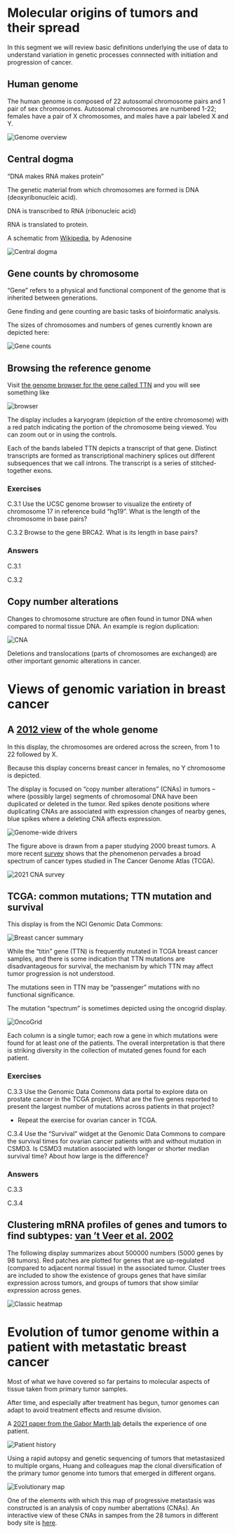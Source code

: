 # Molecular origins of tumors and their spread

In this segment we will review basic definitions underlying the use of
data to understand variation in genetic processes connnected with
initiation and progression of cancer.

## Human genome

The human genome is composed of 22 autosomal chromosome pairs and 1 pair
of sex chromosomes. Autosomal chromosomes are numbered 1-22; females
have a pair of X chromosomes, and males have a pair labeled X and Y.

![Genome overview](images/chromosomes.jpg)

## Central dogma

“DNA makes RNA makes protein”

The genetic material from which chromosomes are formed is DNA
(deoxyribonucleic acid).

DNA is transcribed to RNA (ribonucleic acid)

RNA is translated to protein.

A schematic from
[Wikipedia](https://en.wikipedia.org/wiki/Central_dogma_of_molecular_biology#/media/File:Cdmb.svg),
by Adenosine

![Central dogma](images/centralDogma.jpg)

## Gene counts by chromosome

“Gene” refers to a physical and functional component of the genome that
is inherited between generations.

Gene finding and gene counting are basic tasks of bioinformatic
analysis.

The sizes of chromosomes and numbers of genes currently known are
depicted here:

![Gene counts](images/genecounts.jpg)

## Browsing the reference genome

Visit [the genome browser for the gene called
TTN](https://genome.ucsc.edu/cgi-bin/hgTracks?db=hg19&lastVirtModeType=default&lastVirtModeExtraState=&virtModeType=default&virtMode=0&nonVirtPosition=&position=chr2%3A179250000%2D179812868&hgsid=1377911977_sxQEMUOHBeopzad7Oql0bsSeaceA)
and you will see something like

![browser](images/genomeBrowser.jpg)

The display includes a karyogram (depiction of the entire chromosome)
with a red patch indicating the portion of the chromosome being viewed.
You can zoom out or in using the controls.

Each of the bands labeled TTN depicts a transcript of that gene.
Distinct transcripts are formed as transcriptional machinery splices out
different subsequences that we call introns. The transcript is a series
of stitched-together exons.

### Exercises

C.3.1 Use the UCSC genome browser to visualize the entirety of
chromosome 17 in reference build “hg19”. What is the length of the
chromosome in base pairs?

C.3.2 Browse to the gene BRCA2. What is its length in base pairs?

### Answers

C.3.1

C.3.2

## Copy number alterations

Changes to chromosome structure are often found in tumor DNA when
compared to normal tissue DNA. An example is region duplication:

![CNA](images/CNAdup.jpg)

Deletions and translocations (parts of chromosomes are exchanged) are
other important genomic alterations in cancer.

# Views of genomic variation in breast cancer

## A [2012 view](http://www.ncbi.nlm.nih.gov/pubmed/22522925) of the whole genome

In this display, the chromosomes are ordered across the screen, from 1
to 22 followed by X.

Because this display concerns breast cancer in females, no Y chromosome
is depicted.

The display is focused on “copy number alterations” (CNAs) in tumors –
where (possibly large) segments of chromosomal DNA have been duplicated
or deleted in the tumor. Red spikes denote positions where duplicating
CNAs are associated with expression changes of nearby genes, blue spikes
where a deleting CNA affects expression.

![Genome-wide drivers](images/shahGenomeWide.jpg)

The figure above is drawn from a paper studying 2000 breast tumors. A
more recent
[survey](https://www.frontiersin.org/articles/10.3389/fonc.2021.700568/full)
shows that the phenomenon pervades a broad spectrum of cancer types
studied in The Cancer Genome Atlas (TCGA).

![2021 CNA survey](images/COSMICCNA.jpg)

## TCGA: common mutations; TTN mutation and survival

This display is from the NCI Genomic Data Commons:

![Breast cancer summary](images/breastTTN.jpg)

While the “titin” gene (TTN) is frequently mutated in TCGA breast cancer
samples, and there is some indication that TTN mutations are
disadvantageous for survival, the mechanism by which TTN may affect
tumor progression is not understood.

The mutations seen in TTN may be “passenger” mutations with no
functional significance.

The mutation “spectrum” is sometimes depicted using the oncogrid
display.

![OncoGrid](images/oncogridBRCA.jpg)

Each column is a single tumor; each row a gene in which mutations were
found for at least one of the patients. The overall interpretation is
that there is striking diversity in the collection of mutated genes
found for each patient.

### Exercises

C.3.3 Use the Genomic Data Commons data portal to explore data on
prostate cancer in the TCGA project. What are the five genes reported to
present the largest number of mutations across patients in that project?

-   Repeat the exercise for ovarian cancer in TCGA.

C.3.4 Use the “Survival” widget at the Genomic Data Commons to compare
the survival times for ovarian cancer patients with and without mutation
in CSMD3. Is CSMD3 mutation associated with longer or shorter median
survival time? About how large is the difference?

### Answers

C.3.3

C.3.4

## Clustering mRNA profiles of genes and tumors to find subtypes: [van ’t Veer et al. 2002](https://www.nature.com/articles/415530a.pdf?origin=ppub)

The following display summarizes about 500000 numbers (5000 genes by 98
tumors). Red patches are plotted for genes that are up-regulated
(compared to adjacent normal tissue) in the associated tumor. Cluster
trees are included to show the existence of groups genes that have
similar expression across tumors, and groups of tumors that show similar
expression across genes.

![Classic heatmap](images/vantveerHeat.jpg)

# Evolution of tumor genome within a patient with metastatic breast cancer

Most of what we have covered so far pertains to molecular aspects of
tissue taken from primary tumor samples.

After time, and especially after treatment has begun, tumor genomes can
adapt to avoid treatment effects and resume division.

A [2021 paper from the Gabor Marth
lab](https://genomemedicine.biomedcentral.com/track/pdf/10.1186/s13073-021-00989-6.pdf)
details the experience of one patient.

![Patient history](images/marthPatient.jpg)

Using a rapid autopsy and genetic sequencing of tumors that metastasized
to multiple organs, Huang and colleagues map the clonal diversification
of the primary tumor genome into tumors that emerged in different
organs.

![Evolutionary map](images/marthEvolve.jpg)

One of the elements with which this map of progressive metastasis was
constructed is an analysis of copy number aberrations (CNAs). An
interactive view of these CNAs in sampes from the 28 tumors in different
body site is <a href="cnv-heatmap.html">here</a>.
